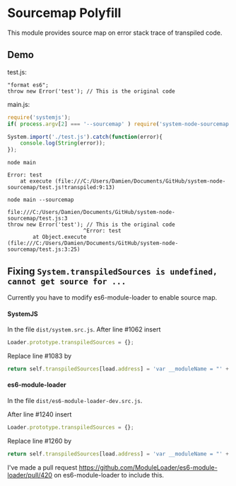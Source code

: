 # Sourcemap Polyfill

This module provides source map on error stack trace of transpiled code.

## Demo

test.js:

```
"format es6";
throw new Error('test'); // This is the original code
```

main.js:

```javascript
require('systemjs');
if( process.argv[2] === '--sourcemap' ) require('system-node-sourcemap');

System.import('./test.js').catch(function(error){
	console.log(String(error));
});
```

`node main`

```
Error: test
    at execute (file:///C:/Users/Damien/Documents/GitHub/system-node-sourcemap/test.js!transpiled:9:13)
```

`node main --sourcemap`

```
file:///C:/Users/Damien/Documents/GitHub/system-node-sourcemap/test.js:3
throw new Error('test'); // This is the original code
                        ^Error: test
        at Object.execute (file:///C:/Users/Damien/Documents/GitHub/system-node-sourcemap/test.js:3:25)
```

## Fixing `System.transpiledSources is undefined, cannot get source for ...`

Currently you have to modify es6-module-loader to enable source map.

####  SystemJS

In the file `dist/system.src.js`.
After line #1062 insert

```javascript
Loader.prototype.transpiledSources = {};
```

Replace line #1083 by

```javascript
return self.transpiledSources[load.address] = 'var __moduleName = "' + load.name + '";' + transpileFunction.call(self, load, transpiler) + '\n//# sourceURL=' + load.address + '!transpiled';
```

#### es6-module-loader

In the file `dist/es6-module-loader-dev.src.js`.

After line #1240 insert

```javascript
Loader.prototype.transpiledSources = {};
```

Replace line #1260 by

```javascript
return self.transpiledSources[load.address] = 'var __moduleName = "' + load.name + '";' + transpileFunction.call(self, load, transpiler) + '\n//# sourceURL=' + load.address + '!transpiled';
```

I've made a pull request https://github.com/ModuleLoader/es6-module-loader/pull/420 on es6-module-loader to include this.

